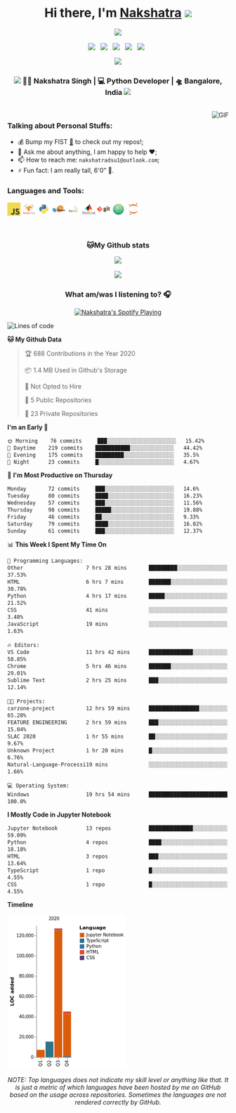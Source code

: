 <h1 align="center">
  Hi there, I'm <a href="https://nakshatrasinghh-io.vercel.app/">Nakshatra</a> <img src="https://media.giphy.com/media/hvRJCLFzcasrR4ia7z/giphy.gif" width="25px">
</h1>
<p align="center">
  <img src="https://pronoun.cyou/x/y?subject=He&object=Him&height=20"> 
</p>
<p align="center">
<a href="https://medium.com/@nakshatradsml"><img height="43" src="https://cdn1.iconfinder.com/data/icons/social-media-circle-7/512/Circled_Medium_svg5-512.png?raw=true"></a>&nbsp;&nbsp;
<a href="https://www.snapchat.com/add/nxkshxtrx.singh"><img height="43" src="https://user-images.githubusercontent.com/53419293/96713786-c41ed100-13be-11eb-9c21-f4d3b0c36220.png?raw=true"></a>&nbsp;&nbsp;
<a href="https://wa.link/8bt67v"><img height="43" src="https://user-images.githubusercontent.com/53419293/96714143-59ba6080-13bf-11eb-8f52-3123014be2da.png?raw=true"></a>&nbsp;&nbsp;
<a href="https://github.com/nakshatrasinghh"><img height="43" src="https://user-images.githubusercontent.com/53419293/96712562-f7606080-13bc-11eb-86dd-b91470be7b55.png?raw=true"></a>&nbsp;&nbsp;
<a href="https://www.buymeacoffee.com/nakshatrasinghh"><img height="43" src="https://user-images.githubusercontent.com/53419293/98197756-73c27a00-1f4d-11eb-82d8-cc5f7b613c93.jpg?raw=true"></a>&nbsp;&nbsp;
</p>


<p align="center">
  <img src="https://komarev.com/ghpvc/?username=nakshatrasinghh&style=flat-square&label=Profile+Views&color=dc143c"> 
</p>

<h3 align="center">
  <img src="https://media.giphy.com/media/WUlplcMpOCEmTGBtBW/giphy.gif" width="30"> 🧔🏻 Nakshatra Singh | 💻 Python Developer | 🛸 Bangalore, India <img src="https://media.giphy.com/media/WUlplcMpOCEmTGBtBW/giphy.gif" width="30"></h3>
</h3>

<br />
<img align="right" height="275px" alt="GIF" src="https://user-images.githubusercontent.com/53419293/96843683-3a2d4180-146c-11eb-99bf-6914e7cd6ea1.PNG" />


### **Talking about Personal Stuffs:**
- 💰 Bump my FIST [👊](https://github.com/nakshatrasinghh?tab=repositories) to check out my repos!;
- 💬 Ask me about anything, I am happy to help ❤️;
- 📫 How to reach me: `nakshatradsu1@outlook.com`;
- ⚡ Fun fact: I am really tall, 6'0” 🥛.

### **Languages and Tools:**  
<code><img height="30" src="https://raw.githubusercontent.com/github/explore/80688e429a7d4ef2fca1e82350fe8e3517d3494d/topics/javascript/javascript.png"></code>
<code><img height="30" src="https://raw.githubusercontent.com/github/explore/80688e429a7d4ef2fca1e82350fe8e3517d3494d/topics/tensorflow/tensorflow.png"></code>
<code><img height="30" src="https://raw.githubusercontent.com/github/explore/80688e429a7d4ef2fca1e82350fe8e3517d3494d/topics/python/python.png"></code>
<code><img height="30" src="https://raw.githubusercontent.com/github/explore/80688e429a7d4ef2fca1e82350fe8e3517d3494d/topics/scikit-learn/scikit-learn.png"></code>
<code><img height="30" src="https://raw.githubusercontent.com/github/explore/80688e429a7d4ef2fca1e82350fe8e3517d3494d/topics/mysql/mysql.png"></code>
<code><img height="30" src="https://raw.githubusercontent.com/github/explore/80688e429a7d4ef2fca1e82350fe8e3517d3494d/topics/matlab/matlab.png"></code>
<code><img height="30" src="https://raw.githubusercontent.com/github/explore/80688e429a7d4ef2fca1e82350fe8e3517d3494d/topics/git/git.png"></code>
<code><img height="30" src="https://raw.githubusercontent.com/github/explore/80688e429a7d4ef2fca1e82350fe8e3517d3494d/topics/atom/atom.png"></code>
<code><img height="30" src="https://raw.githubusercontent.com/github/explore/80688e429a7d4ef2fca1e82350fe8e3517d3494d/topics/jupyter-notebook/jupyter-notebook.png"></code>

![]()
<h3 align="center" >
  🐱My Github stats
</h3>

<p align="center" >
<a href="https://github.com/nakshatrasinghh/github-readme-stats"> 
    <img  src="https://github-readme-stats-pvt.nakshatrasinghh.vercel.app/api?username=nakshatrasinghh&show_icons=true&theme=vision-friendly-dark&layout=compact&count_private=true"/>
  </a>
</p>

<p align="center">
<a href="https://github.com/nakshatrasinghh/github-readme-stats"> 
    <img  src="https://github-readme-stats.vercel.app/api/top-langs/?username=nakshatrasinghh&langs_count=10&theme=radical&layout=compact&hide_border=true&show_icons=true" />
  </a>
</p>

<h3 align="center">
  What am/was I listening to? 🎧
</h3>

<p align="center">
<a href="https://open.spotify.com/user/hg1zipyjy8g3f39jptl6ku9pa">
    <img src="https://novatorem.nakshatrasinghh.vercel.app/api/spotify-playing" alt="Nakshatra's Spotify Playing" width="380" />
  </a>
</p>

<!--START_SECTION:waka-->
![Lines of code](https://img.shields.io/badge/From%20Hello%20World%20I%27ve%20Written-376253%20lines%20of%20code-blue)

**🐱 My Github Data** 

> 🏆 688 Contributions in the Year 2020
 > 
> 📦 1.4 MB Used in Github's Storage 
 > 
> 🚫 Not Opted to Hire
 > 
> 📜 5 Public Repositories
 > 
> 🔑 23 Private Repositories 

**I'm an Early 🐤** 

```text
🌞 Morning    76 commits     ███░░░░░░░░░░░░░░░░░░░░░░   15.42% 
🌆 Daytime    219 commits    ███████████░░░░░░░░░░░░░░   44.42% 
🌃 Evening    175 commits    █████████░░░░░░░░░░░░░░░░   35.5% 
🌙 Night      23 commits     █░░░░░░░░░░░░░░░░░░░░░░░░   4.67%

```
📅 **I'm Most Productive on Thursday** 

```text
Monday       72 commits     ███░░░░░░░░░░░░░░░░░░░░░░   14.6% 
Tuesday      80 commits     ████░░░░░░░░░░░░░░░░░░░░░   16.23% 
Wednesday    57 commits     ███░░░░░░░░░░░░░░░░░░░░░░   11.56% 
Thursday     98 commits     █████░░░░░░░░░░░░░░░░░░░░   19.88% 
Friday       46 commits     ██░░░░░░░░░░░░░░░░░░░░░░░   9.33% 
Saturday     79 commits     ████░░░░░░░░░░░░░░░░░░░░░   16.02% 
Sunday       61 commits     ███░░░░░░░░░░░░░░░░░░░░░░   12.37%

```


📊 **This Week I Spent My Time On** 

```text
💬 Programming Languages: 
Other                    7 hrs 28 mins       █████████░░░░░░░░░░░░░░░░   37.53% 
HTML                     6 hrs 7 mins        ███████░░░░░░░░░░░░░░░░░░   30.78% 
Python                   4 hrs 17 mins       █████░░░░░░░░░░░░░░░░░░░░   21.52% 
CSS                      41 mins             ░░░░░░░░░░░░░░░░░░░░░░░░░   3.48% 
JavaScript               19 mins             ░░░░░░░░░░░░░░░░░░░░░░░░░   1.63%

🔥 Editors: 
VS Code                  11 hrs 42 mins      ██████████████░░░░░░░░░░░   58.85% 
Chrome                   5 hrs 46 mins       ███████░░░░░░░░░░░░░░░░░░   29.01% 
Sublime Text             2 hrs 25 mins       ███░░░░░░░░░░░░░░░░░░░░░░   12.14%

🐱‍💻 Projects: 
carzone-project          12 hrs 59 mins      ████████████████░░░░░░░░░   65.28% 
FEATURE ENGINEERING      2 hrs 59 mins       ███░░░░░░░░░░░░░░░░░░░░░░   15.04% 
SLAC 2020                1 hr 55 mins        ██░░░░░░░░░░░░░░░░░░░░░░░   9.67% 
Unknown Project          1 hr 20 mins        █░░░░░░░░░░░░░░░░░░░░░░░░   6.76% 
Natural-Language-Processi19 mins             ░░░░░░░░░░░░░░░░░░░░░░░░░   1.66%

💻 Operating System: 
Windows                  19 hrs 54 mins      █████████████████████████   100.0%

```

**I Mostly Code in Jupyter Notebook** 

```text
Jupyter Notebook         13 repos            ██████████████░░░░░░░░░░░   59.09% 
Python                   4 repos             ████░░░░░░░░░░░░░░░░░░░░░   18.18% 
HTML                     3 repos             ███░░░░░░░░░░░░░░░░░░░░░░   13.64% 
TypeScript               1 repo              █░░░░░░░░░░░░░░░░░░░░░░░░   4.55% 
CSS                      1 repo              █░░░░░░░░░░░░░░░░░░░░░░░░   4.55%

```


**Timeline**

![Chart not found](https://github.com/nakshatrasinghh/nakshatrasinghh/blob/master/charts/bar_graph.png) 


<!--END_SECTION:waka-->

<p align="center">
  <em>NOTE: Top languages does not indicate my skill level or anything like that. It is just a metric of which languages have been hosted by me on GitHub based on the usage across repositories. Sometimes the languages are not rendered correctly by GitHub.</em>
</p>
